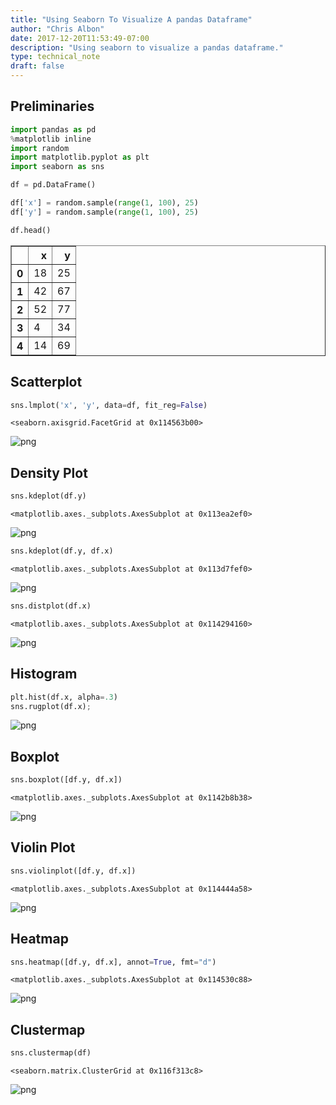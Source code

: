 ```yaml
---
title: "Using Seaborn To Visualize A pandas Dataframe"
author: "Chris Albon"
date: 2017-12-20T11:53:49-07:00
description: "Using seaborn to visualize a pandas dataframe."
type: technical_note
draft: false
---
```

## Preliminaries


```python
import pandas as pd
%matplotlib inline
import random
import matplotlib.pyplot as plt
import seaborn as sns
```


```python
df = pd.DataFrame()

df['x'] = random.sample(range(1, 100), 25)
df['y'] = random.sample(range(1, 100), 25)
```


```python
df.head()
```




<div>
<table border="1" class="dataframe">
  <thead>
    <tr style="text-align: right;">
      <th></th>
      <th>x</th>
      <th>y</th>
    </tr>
  </thead>
  <tbody>
    <tr>
      <th>0</th>
      <td>18</td>
      <td>25</td>
    </tr>
    <tr>
      <th>1</th>
      <td>42</td>
      <td>67</td>
    </tr>
    <tr>
      <th>2</th>
      <td>52</td>
      <td>77</td>
    </tr>
    <tr>
      <th>3</th>
      <td>4</td>
      <td>34</td>
    </tr>
    <tr>
      <th>4</th>
      <td>14</td>
      <td>69</td>
    </tr>
  </tbody>
</table>
</div>



## Scatterplot


```python
sns.lmplot('x', 'y', data=df, fit_reg=False)
```




    <seaborn.axisgrid.FacetGrid at 0x114563b00>




![png](pandas_with_seaborn_files/pandas_with_seaborn_6_1.png)


## Density Plot


```python
sns.kdeplot(df.y)
```




    <matplotlib.axes._subplots.AxesSubplot at 0x113ea2ef0>




![png](pandas_with_seaborn_files/pandas_with_seaborn_8_1.png)



```python
sns.kdeplot(df.y, df.x)
```




    <matplotlib.axes._subplots.AxesSubplot at 0x113d7fef0>




![png](pandas_with_seaborn_files/pandas_with_seaborn_9_1.png)



```python
sns.distplot(df.x)
```




    <matplotlib.axes._subplots.AxesSubplot at 0x114294160>




![png](pandas_with_seaborn_files/pandas_with_seaborn_10_1.png)


## Histogram


```python
plt.hist(df.x, alpha=.3)
sns.rugplot(df.x);
```


![png](pandas_with_seaborn_files/pandas_with_seaborn_12_0.png)


## Boxplot 


```python
sns.boxplot([df.y, df.x])
```




    <matplotlib.axes._subplots.AxesSubplot at 0x1142b8b38>




![png](pandas_with_seaborn_files/pandas_with_seaborn_14_1.png)


## Violin Plot


```python
sns.violinplot([df.y, df.x])
```




    <matplotlib.axes._subplots.AxesSubplot at 0x114444a58>




![png](pandas_with_seaborn_files/pandas_with_seaborn_16_1.png)


## Heatmap


```python
sns.heatmap([df.y, df.x], annot=True, fmt="d")
```




    <matplotlib.axes._subplots.AxesSubplot at 0x114530c88>




![png](pandas_with_seaborn_files/pandas_with_seaborn_18_1.png)


## Clustermap


```python
sns.clustermap(df)
```




    <seaborn.matrix.ClusterGrid at 0x116f313c8>




![png](pandas_with_seaborn_files/pandas_with_seaborn_20_1.png)

